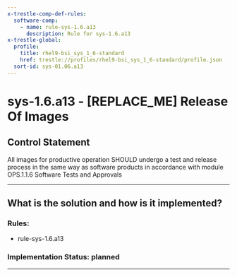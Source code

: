 ```yaml
---
x-trestle-comp-def-rules:
  software-comp:
    - name: rule-sys-1.6.a13
      description: Rule for sys-1.6.a13
x-trestle-global:
  profile:
    title: rhel9-bsi_sys_1_6-standard
    href: trestle://profiles/rhel9-bsi_sys_1_6-standard/profile.json
  sort-id: sys-01.06.a13
---
```


# sys-1.6.a13 - \[REPLACE_ME\] Release Of Images

## Control Statement

All images for productive operation SHOULD undergo a test and release process in the same way as software products in accordance with module OPS.1.1.6 Software Tests and Approvals

______________________________________________________________________

## What is the solution and how is it implemented?

<!-- For implementation status enter one of: implemented, partial, planned, alternative, not-applicable -->

<!-- Note that the list of rules under ### Rules: is read-only and changes will not be captured after assembly to JSON -->

<!-- Add control implementation description here for control: sys-1.6.a13 -->

### Rules:

  - rule-sys-1.6.a13

### Implementation Status: planned

______________________________________________________________________
